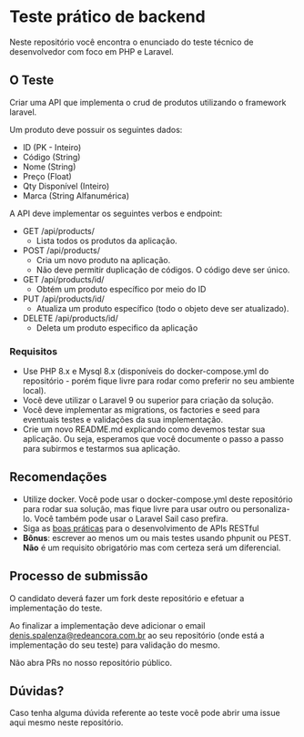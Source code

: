 # Teste prático de backend

Neste repositório você encontra o enunciado do teste técnico de desenvolvedor com foco em PHP e Laravel.

## O Teste

Criar uma API que implementa o crud de produtos utilizando o framework laravel.

Um produto deve possuir os seguintes dados:
- ID (PK - Inteiro)
- Código (String)
- Nome (String)
- Preço (Float)
- Qty Disponível (Inteiro)
- Marca (String Alfanumérica)

A API deve implementar os seguintes verbos e endpoint:

- GET /api/products/
  - Lista todos os produtos da aplicação.
- POST /api/products/
  - Cria um novo produto na aplicação.
  - Não deve permitir duplicação de códigos. O código deve ser único.
- GET /api/products/id/
  - Obtém um produto específico por meio do ID
- PUT /api/products/id/
  - Atualiza um produto específico (todo o objeto deve ser atualizado).
- DELETE /api/products/id/
  - Deleta um produto especifico da aplicação

### Requisitos  

- Use PHP 8.x e Mysql 8.x (disponíveis do docker-compose.yml do repositório - porém fique livre para rodar como preferir no seu ambiente local).
- Você deve utilizar o Laravel 9 ou superior para criação da solução.
- Você deve implementar as migrations, os factories e seed para eventuais testes e validações da sua implementação.
- Crie um novo README.md explicando como devemos testar sua aplicação. Ou seja, esperamos que você documente o passo a passo para subirmos e testarmos sua aplicação.

## Recomendações

- Utilize docker. Você pode usar o docker-compose.yml deste repositório para rodar sua solução, mas fique livre para usar outro ou personaliza-lo. Você também pode usar o Laravel Sail caso prefira.
- Siga as [boas práticas](https://swagger.io/resources/articles/best-practices-in-api-design/) para o desenvolvimento de APIs RESTful
- **Bônus**: escrever ao menos um ou mais testes usando phpunit ou PEST. **Não** é um requisito obrigatório mas com certeza será um diferencial.

## Processo de submissão

O candidato deverá fazer um fork deste repositório e efetuar a implementação do teste.

Ao finalizar a implementação deve adicionar o email denis.spalenza@redeancora.com.br ao seu repositório (onde está a implementação do seu teste) para validação do mesmo.

Não abra PRs no nosso repositório público.

## Dúvidas?

Caso tenha alguma dúvida referente ao teste você pode abrir uma issue aqui mesmo neste repositório.
